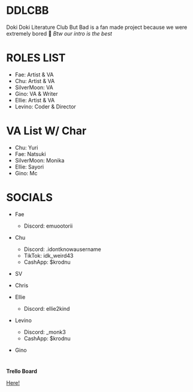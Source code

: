# DDLCBB

Doki Doki Literature Club But Bad is a fan made project because we were extremely bored 🤷
*Btw our intro is the best*

# ROLES LIST

 - Fae: Artist & VA
 - Chu: Artist & VA
 - SilverMoon: VA
 - Gino: VA & Writer
 - Ellie: Artist & VA
 - Levino: Coder & Director
#

# VA List W/ Char
 - Chu: Yuri
 - Fae: Natsuki
 - SilverMoon: Monika
 - Ellie: Sayori
 - Gino: Mc
#

# SOCIALS

 - Fae
    - Discord: emuootorii
 - Chu
    - Discord: .idontknowausername
    - TikTok: idk_weird43
    - CashApp: $krodnu
 - SV
    
 - Chris
    
 - Ellie
    - Discord: ellie2kind
 - Levino
    - Discord: _monk3
    - CashApp: $krodnu
 - Gino
#
**Trello Board**

[Here!](https://trello.com/b/xQkUib4k/ddlcbb)
